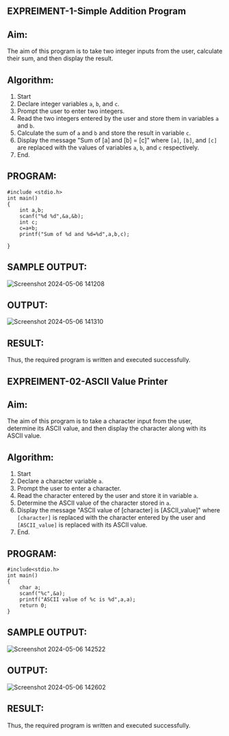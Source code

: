 ## EXPREIMENT-1-Simple Addition Program


## Aim: 
The aim of this program is to take two integer inputs from the user, calculate their sum, and then display the result.

## Algorithm:
1. Start
2. Declare integer variables `a`, `b`, and `c`.
3. Prompt the user to enter two integers.
4. Read the two integers entered by the user and store them in variables `a` and `b`.
5. Calculate the sum of `a` and `b` and store the result in variable `c`.
6. Display the message "Sum of [a] and [b] = [c]" where `[a]`, `[b]`, and `[c]` are replaced with the values of variables `a`, `b`, and `c` respectively.
7. End.

## PROGRAM:
```
#include <stdio.h>
int main()
{
    int a,b;
    scanf("%d %d",&a,&b);
    int c;
    c=a+b;
    printf("Sum of %d and %d=%d",a,b,c);
    
}
```
## SAMPLE OUTPUT:
![Screenshot 2024-05-06 141208](https://github.com/DurgaV240106/c-program-/assets/144870878/815cb94d-e43d-40ab-a397-2fe6aa099a87)

## OUTPUT:
![Screenshot 2024-05-06 141310](https://github.com/DurgaV240106/c-program-/assets/144870878/fd9554ab-2ce6-4a56-8b4d-dce7331e7c0d)

## RESULT:
Thus, the required program is written and executed successfully.


## EXPREIMENT-02-ASCII Value Printer

## Aim: 
The aim of this program is to take a character input from the user, determine its ASCII value, and then display the character along with its ASCII value.

## Algorithm:
1. Start
2. Declare a character variable `a`.
3. Prompt the user to enter a character.
4. Read the character entered by the user and store it in variable `a`.
5. Determine the ASCII value of the character stored in `a`.
6. Display the message "ASCII value of [character] is [ASCII_value]" where `[character]` is replaced with the character entered by the user and `[ASCII_value]` is replaced with its ASCII value.
7. End.

## PROGRAM:
```
#include<stdio.h>
int main()
{
    char a;
    scanf("%c",&a);
    printf("ASCII value of %c is %d",a,a);
    return 0;
}
```
## SAMPLE OUTPUT:

![Screenshot 2024-05-06 142522](https://github.com/DurgaV240106/c-program-/assets/144870878/bf573ce3-7dd2-4296-a371-c0e69c6f99fb)

## OUTPUT:
![Screenshot 2024-05-06 142602](https://github.com/DurgaV240106/c-program-/assets/144870878/2b6be6da-efde-4e11-abb5-81d45b769bd6)

## RESULT:
Thus, the required program is written and executed successfully.
